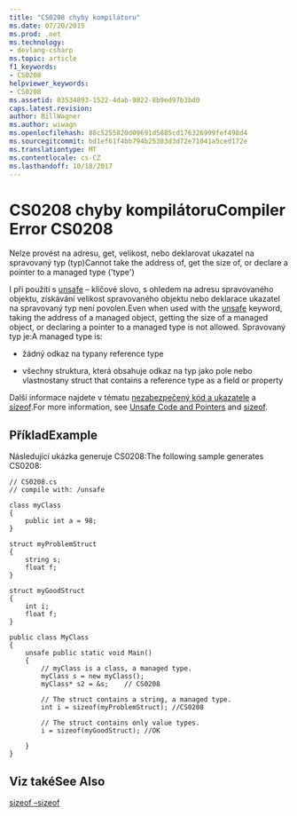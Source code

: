 ```yaml
---
title: "CS0208 chyby kompilátoru"
ms.date: 07/20/2015
ms.prod: .net
ms.technology:
- devlang-csharp
ms.topic: article
f1_keywords:
- CS0208
helpviewer_keywords:
- CS0208
ms.assetid: 03534893-1522-4dab-9822-8b9ed97b3bd0
caps.latest.revision: 
author: BillWagner
ms.author: wiwagn
ms.openlocfilehash: 88c5255820d09691d5885cd176326999fef498d4
ms.sourcegitcommit: bd1ef61f4bb794b25383d3d72e71041a5ced172e
ms.translationtype: MT
ms.contentlocale: cs-CZ
ms.lasthandoff: 10/18/2017
---
```

# <a name="compiler-error-cs0208"></a><span data-ttu-id="525cc-102">CS0208 chyby kompilátoru</span><span class="sxs-lookup"><span data-stu-id="525cc-102">Compiler Error CS0208</span></span>
<span data-ttu-id="525cc-103">Nelze provést na adresu, get, velikost, nebo deklarovat ukazatel na spravovaný typ (typ)</span><span class="sxs-lookup"><span data-stu-id="525cc-103">Cannot take the address of, get the size of, or declare a pointer to a managed type ('type')</span></span>  
  
 <span data-ttu-id="525cc-104">I při použití s [unsafe](../../csharp/language-reference/keywords/unsafe.md) – klíčové slovo, s ohledem na adresu spravovaného objektu, získávání velikost spravovaného objektu nebo deklarace ukazatel na spravovaný typ není povolen.</span><span class="sxs-lookup"><span data-stu-id="525cc-104">Even when used with the [unsafe](../../csharp/language-reference/keywords/unsafe.md) keyword, taking the address of a managed object, getting the size of a managed object, or declaring a pointer to a managed type is not allowed.</span></span> <span data-ttu-id="525cc-105">Spravovaný typ je:</span><span class="sxs-lookup"><span data-stu-id="525cc-105">A managed type is:</span></span>  
  
-   <span data-ttu-id="525cc-106">žádný odkaz na typ</span><span class="sxs-lookup"><span data-stu-id="525cc-106">any reference type</span></span>  
  
-   <span data-ttu-id="525cc-107">všechny struktura, která obsahuje odkaz na typ jako pole nebo vlastnost</span><span class="sxs-lookup"><span data-stu-id="525cc-107">any struct that contains a reference type as a field or property</span></span>  
  
 <span data-ttu-id="525cc-108">Další informace najdete v tématu [nezabezpečený kód a ukazatele](../../csharp/programming-guide/unsafe-code-pointers/index.md) a [sizeof](../../csharp/language-reference/keywords/sizeof.md).</span><span class="sxs-lookup"><span data-stu-id="525cc-108">For more information, see [Unsafe Code and Pointers](../../csharp/programming-guide/unsafe-code-pointers/index.md) and [sizeof](../../csharp/language-reference/keywords/sizeof.md).</span></span>  
  
## <a name="example"></a><span data-ttu-id="525cc-109">Příklad</span><span class="sxs-lookup"><span data-stu-id="525cc-109">Example</span></span>  
 <span data-ttu-id="525cc-110">Následující ukázka generuje CS0208:</span><span class="sxs-lookup"><span data-stu-id="525cc-110">The following sample generates CS0208:</span></span>  
  
```  
// CS0208.cs  
// compile with: /unsafe  
  
class myClass  
{  
    public int a = 98;  
}  
  
struct myProblemStruct  
{  
    string s;  
    float f;  
}  
  
struct myGoodStruct  
{  
    int i;  
    float f;  
}  
  
public class MyClass  
{  
    unsafe public static void Main()  
    {  
        // myClass is a class, a managed type.  
        myClass s = new myClass();    
        myClass* s2 = &s;    // CS0208  
  
        // The struct contains a string, a managed type.  
        int i = sizeof(myProblemStruct); //CS0208  
  
        // The struct contains only value types.  
        i = sizeof(myGoodStruct); //OK  
  
    }  
}  
```  
  
## <a name="see-also"></a><span data-ttu-id="525cc-111">Viz také</span><span class="sxs-lookup"><span data-stu-id="525cc-111">See Also</span></span>  
 [<span data-ttu-id="525cc-112">sizeof –</span><span class="sxs-lookup"><span data-stu-id="525cc-112">sizeof</span></span>](../../csharp/language-reference/keywords/sizeof.md)
